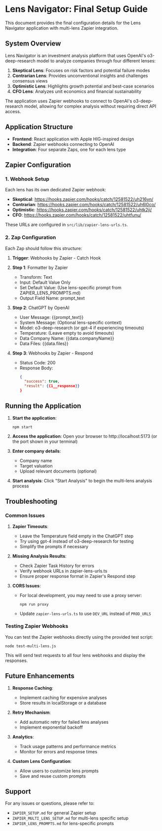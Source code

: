 # Lens Navigator: Final Setup Guide

This document provides the final configuration details for the Lens Navigator application with multi-lens Zapier integration.

## System Overview

Lens Navigator is an investment analysis platform that uses OpenAI's o3-deep-research model to analyze companies through four different lenses:

1. **Skeptical Lens**: Focuses on risk factors and potential failure modes
2. **Contrarian Lens**: Provides unconventional insights and challenges consensus views
3. **Optimistic Lens**: Highlights growth potential and best-case scenarios
4. **CFO Lens**: Analyzes unit economics and financial sustainability

The application uses Zapier webhooks to connect to OpenAI's o3-deep-research model, allowing for complex analysis without requiring direct API access.

## Application Structure

- **Frontend**: React application with Apple HIG-inspired design
- **Backend**: Zapier webhooks connecting to OpenAI
- **Integration**: Four separate Zaps, one for each lens type

## Zapier Configuration

### 1. Webhook Setup

Each lens has its own dedicated Zapier webhook:

- **Skeptical**: https://hooks.zapier.com/hooks/catch/12581522/uh216vn/
- **Contrarian**: https://hooks.zapier.com/hooks/catch/12581522/uh6l0co/
- **Optimistic**: https://hooks.zapier.com/hooks/catch/12581522/uhtk2ji/
- **CFO**: https://hooks.zapier.com/hooks/catch/12581522/uhtfunu/

These URLs are configured in `src/lib/zapier-lens-urls.ts`.

### 2. Zap Configuration

Each Zap should follow this structure:

1. **Trigger**: Webhooks by Zapier - Catch Hook
2. **Step 1**: Formatter by Zapier
   - Transform: Text
   - Input: Default Value Only
   - Set Default Value: (Use lens-specific prompt from ZAPIER_LENS_PROMPTS.md)
   - Output Field Name: prompt_text

3. **Step 2**: ChatGPT by OpenAI
   - User Message: {{prompt_text}}
   - System Message: (Optional lens-specific context)
   - Model: o3-deep-research (or gpt-4 if experiencing timeouts)
   - Temperature: (Leave empty to avoid timeouts)
   - Data Company Name: {{data.companyName}}
   - Data Files: {{data.files}}

4. **Step 3**: Webhooks by Zapier - Respond
   - Status Code: 200
   - Response Body: 
     ```json
     {
       "success": true,
       "result": {{1__response}}
     }
     ```

## Running the Application

1. **Start the application**:
   ```
   npm start
   ```

2. **Access the application**:
   Open your browser to http://localhost:5173 (or the port shown in your terminal)

3. **Enter company details**:
   - Company name
   - Target valuation
   - Upload relevant documents (optional)

4. **Start analysis**:
   Click "Start Analysis" to begin the multi-lens analysis process

## Troubleshooting

### Common Issues

1. **Zapier Timeouts**:
   - Leave the Temperature field empty in the ChatGPT step
   - Try using gpt-4 instead of o3-deep-research for testing
   - Simplify the prompts if necessary

2. **Missing Analysis Results**:
   - Check Zapier Task History for errors
   - Verify webhook URLs in zapier-lens-urls.ts
   - Ensure proper response format in Zapier's Respond step

3. **CORS Issues**:
   - For local development, you may need to use a proxy server:
     ```
     npm run proxy
     ```
   - Update `zapier-lens-urls.ts` to use `DEV_URL` instead of `PROD_URLS`

### Testing Zapier Webhooks

You can test the Zapier webhooks directly using the provided test script:

```
node test-multi-lens.js
```

This will send test requests to all four lens webhooks and display the responses.

## Future Enhancements

1. **Response Caching**:
   - Implement caching for expensive analyses
   - Store results in localStorage or a database

2. **Retry Mechanism**:
   - Add automatic retry for failed lens analyses
   - Implement exponential backoff

3. **Analytics**:
   - Track usage patterns and performance metrics
   - Monitor for errors and response times

4. **Custom Lens Configuration**:
   - Allow users to customize lens prompts
   - Save and reuse custom prompts

## Support

For any issues or questions, please refer to:
- `ZAPIER_SETUP.md` for general Zapier setup
- `ZAPIER_MULTI_LENS_SETUP.md` for multi-lens specific setup
- `ZAPIER_LENS_PROMPTS.md` for lens-specific prompts
